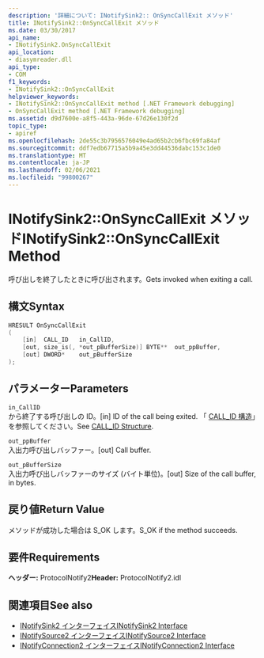 ```yaml
---
description: '詳細について: INotifySink2:: OnSyncCallExit メソッド'
title: INotifySink2::OnSyncCallExit メソッド
ms.date: 03/30/2017
api_name:
- INotifySink2.OnSyncCallExit
api_location:
- diasymreader.dll
api_type:
- COM
f1_keywords:
- INotifySink2::OnSyncCallExit
helpviewer_keywords:
- INotifySink2::OnSyncCallExit method [.NET Framework debugging]
- OnSyncCallExit method [.NET Framework debugging]
ms.assetid: d9d7600e-a8f5-443a-96de-67d26e130f2d
topic_type:
- apiref
ms.openlocfilehash: 2de55c3b7956576049e4ad65b2cb6fbc69fa84af
ms.sourcegitcommit: ddf7edb67715a5b9a45e3dd44536dabc153c1de0
ms.translationtype: MT
ms.contentlocale: ja-JP
ms.lasthandoff: 02/06/2021
ms.locfileid: "99800267"
---
```

# <a name="inotifysink2onsynccallexit-method"></a><span data-ttu-id="59bc0-103">INotifySink2::OnSyncCallExit メソッド</span><span class="sxs-lookup"><span data-stu-id="59bc0-103">INotifySink2::OnSyncCallExit Method</span></span>

<span data-ttu-id="59bc0-104">呼び出しを終了したときに呼び出されます。</span><span class="sxs-lookup"><span data-stu-id="59bc0-104">Gets invoked when exiting a call.</span></span>  
  
## <a name="syntax"></a><span data-ttu-id="59bc0-105">構文</span><span class="sxs-lookup"><span data-stu-id="59bc0-105">Syntax</span></span>  
  
```cpp  
HRESULT OnSyncCallExit  
(  
    [in]  CALL_ID   in_CallID,  
    [out, size_is(, *out_pBufferSize)] BYTE**  out_ppBuffer,  
    [out] DWORD*    out_pBufferSize  
);  
```  
  
## <a name="parameters"></a><span data-ttu-id="59bc0-106">パラメーター</span><span class="sxs-lookup"><span data-stu-id="59bc0-106">Parameters</span></span>  

 `in_CallID`  
 <span data-ttu-id="59bc0-107">から終了する呼び出しの ID。</span><span class="sxs-lookup"><span data-stu-id="59bc0-107">[in] ID of the call being exited.</span></span> <span data-ttu-id="59bc0-108">「 [CALL_ID 構造](call-id-structure.md)」を参照してください。</span><span class="sxs-lookup"><span data-stu-id="59bc0-108">See [CALL_ID Structure](call-id-structure.md).</span></span>  
  
 `out_ppBuffer`  
 <span data-ttu-id="59bc0-109">入出力呼び出しバッファー。</span><span class="sxs-lookup"><span data-stu-id="59bc0-109">[out] Call buffer.</span></span>  
  
 `out_pBufferSize`  
 <span data-ttu-id="59bc0-110">入出力呼び出しバッファーのサイズ (バイト単位)。</span><span class="sxs-lookup"><span data-stu-id="59bc0-110">[out] Size of the call buffer, in bytes.</span></span>  
  
## <a name="return-value"></a><span data-ttu-id="59bc0-111">戻り値</span><span class="sxs-lookup"><span data-stu-id="59bc0-111">Return Value</span></span>  

 <span data-ttu-id="59bc0-112">メソッドが成功した場合は S_OK します。</span><span class="sxs-lookup"><span data-stu-id="59bc0-112">S_OK if the method succeeds.</span></span>  
  
## <a name="requirements"></a><span data-ttu-id="59bc0-113">要件</span><span class="sxs-lookup"><span data-stu-id="59bc0-113">Requirements</span></span>  

 <span data-ttu-id="59bc0-114">**ヘッダー:** ProtocolNotify2</span><span class="sxs-lookup"><span data-stu-id="59bc0-114">**Header:** ProtocolNotify2.idl</span></span>  
  
## <a name="see-also"></a><span data-ttu-id="59bc0-115">関連項目</span><span class="sxs-lookup"><span data-stu-id="59bc0-115">See also</span></span>

- [<span data-ttu-id="59bc0-116">INotifySink2 インターフェイス</span><span class="sxs-lookup"><span data-stu-id="59bc0-116">INotifySink2 Interface</span></span>](inotifysink2-interface.md)
- [<span data-ttu-id="59bc0-117">INotifySource2 インターフェイス</span><span class="sxs-lookup"><span data-stu-id="59bc0-117">INotifySource2 Interface</span></span>](inotifysource2-interface.md)
- [<span data-ttu-id="59bc0-118">INotifyConnection2 インターフェイス</span><span class="sxs-lookup"><span data-stu-id="59bc0-118">INotifyConnection2 Interface</span></span>](inotifyconnection2-interface.md)
